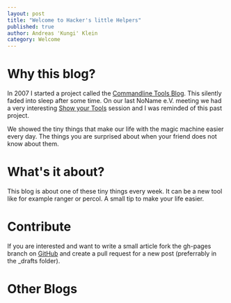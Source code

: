 ```yaml
---
layout: post
title: "Welcome to Hacker's little Helpers"
published: true
author: Andreas 'Kungi' Klein
category: Welcome
---
```


# Why this blog? #

In 2007 I started a project called the [Commandline Tools Blog][ctb]. This silently faded into sleep
after some time. On our last NoName e.V. meeting we had a very interesting [Show your Tools][syt]
session and I was reminded of this past project.

We showed the tiny things that make our life with the magic machine easier every day. The things you
are surprised about when your friend does not know about them.

[ctb]: http://blogs.noname-ev.de/commandline-tools/authors/3-The-Commandline-Tool-Blog
[syt]: https://www.noname-ev.de/w/Show_your_Tools

# What's it about? #

This blog is about one of these tiny things every week. It can be a new tool like for example ranger
or percol. A small tip to make your life easier.

# Contribute #

If you are interested and want to write a small article fork the gh-pages branch on [GitHub][gh] and
create a pull request for a new post (preferrably in the _drafts folder).

[gh]: https://github.com/Kungi/hackers-little-helpers.com/tree/gh-pages

# Other Blogs #
